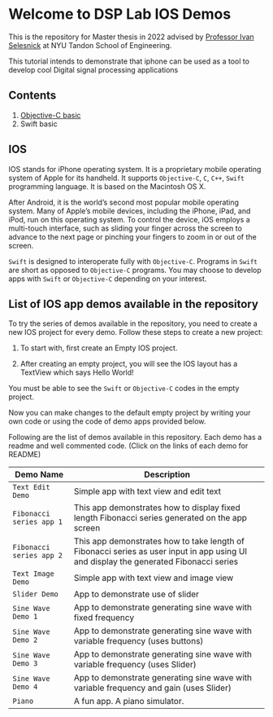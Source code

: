# Welcome to DSP Lab IOS Demos

This is the repository for Master thesis in 2022 advised by [Professor Ivan Selesnick](https://eeweb.engineering.nyu.edu/iselesni/) at NYU Tandon School of Engineering.

This tutorial intends to demonstrate that iphone can be used as a tool to develop cool Digital signal processing applications

## Contents

1. [Objective-C basic](./Objective-C/Objective-C-basics.md)
2. Swift basic

## IOS

IOS stands for iPhone operating system. It is a proprietary mobile operating system of Apple for its handheld. It supports `Objective-C`, `C`, `C++`, `Swift` programming language. It is based on the Macintosh OS X.

After Android, it is the world’s second most popular mobile operating system. Many of Apple’s mobile devices, including the iPhone, iPad, and iPod, run on this operating system. To control the device, iOS employs a multi-touch interface, such as sliding your finger across the screen to advance to the next page or pinching your fingers to zoom in or out of the screen.

`Swift` is designed to interoperate fully with `Objective-C`. Programs in `Swift` are short as opposed to `Objective-C` programs. You may choose to develop apps with `Swift` or `Objective-C` depending on your interest.

## List of IOS app demos available in the repository

To try the series of demos available in the repository, you need to create a new IOS project for every demo. Follow these steps to create a new project:

1. To start with, first create an Empty IOS project.

2. After creating an empty project, you will see the IOS layout has a TextView which says Hello World!

You must be able to see the `Swift` or `Objective-C` codes in the empty project.

Now you can make changes to the default empty project by writing your own code or using the code of demo apps provided below.

Following are the list of demos available in this repository. Each demo has a readme and well commented code.
(Click on the links of each demo for README)

| Demo Name              | Description                                                                                                                           |
|------------------------|---------------------------------------------------------------------------------------------------------------------------------------|
| `Text Edit Demo`         | Simple app with text view and edit text                                                                                               |
| `Fibonacci series app 1` | This app demonstrates how to display fixed length Fibonacci series generated on the app screen                                        |
| `Fibonacci series app 2` | This app demonstrates how to take length of Fibonacci series as user input in app using UI and display the generated Fibonacci series |
| `Text Image Demo`        | Simple app with text view and image view                                                                                              |
| `Slider Demo`            | App to demonstrate use of slider                                                                                                      |
| `Sine Wave Demo 1`       | App to demonstrate generating sine wave with fixed frequency                                                                          |
| `Sine Wave Demo 2`       | App to demonstrate generating sine wave with variable frequency (uses buttons)                                                        |
| `Sine Wave Demo 3`       | App to demonstrate generating sine wave with variable frequency (uses Slider)                                                         |
| `Sine Wave Demo 4`       | App to demonstrate generating sine wave with variable frequency and gain (uses Slider)                                                |
| `Piano`                  | A fun app. A piano simulator.                                                                                                          |

<!---
## Welcome to GitHub Pages

You can use the [editor on GitHub](https://github.com/charles-xu-nyu/charles-xu-nyu.github.io/edit/main/README.md) to maintain and preview the content for your website in Markdown files.


Whenever you commit to this repository, GitHub Pages will run [Jekyll](https://jekyllrb.com/) to rebuild the pages in your site, from the content in your Markdown files.

### Markdown

Markdown is a lightweight and easy-to-use syntax for styling your writing. It includes conventions for

```markdown
Syntax highlighted code block

# Header 1
## Header 2
### Header 3

- Bulleted
- List

1. Numbered
2. List

**Bold** and _Italic_ and `Code` text

[Link](url) and ![Image](src)
```

For more details see [Basic writing and formatting syntax](https://docs.github.com/en/github/writing-on-github/getting-started-with-writing-and-formatting-on-github/basic-writing-and-formatting-syntax).

### Jekyll Themes

Your Pages site will use the layout and styles from the Jekyll theme you have selected in your [repository settings](https://github.com/charles-xu-nyu/charles-xu-nyu.github.io/settings/pages). The name of this theme is saved in the Jekyll `_config.yml` configuration file.

### Support or Contact

Having trouble with Pages? Check out our [documentation](https://docs.github.com/categories/github-pages-basics/) or [contact support](https://support.github.com/contact) and we’ll help you sort it out.
---!>
